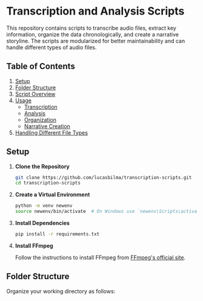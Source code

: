 # Transcription and Analysis Scripts

This repository contains scripts to transcribe audio files, extract key information, organize the data chronologically, and create a narrative storyline. The scripts are modularized for better maintainability and can handle different types of audio files.

## Table of Contents

1. [Setup](#setup)
2. [Folder Structure](#folder-structure)
3. [Script Overview](#script-overview)
4. [Usage](#usage)
   - [Transcription](#transcription)
   - [Analysis](#analysis)
   - [Organization](#organization)
   - [Narrative Creation](#narrative-creation)
5. [Handling Different File Types](#handling-different-file-types)

## Setup

1. **Clone the Repository**

    ```bash
    git clone https://github.com/lucasbilma/transcription-scripts.git
    cd transcription-scripts
    ```

2. **Create a Virtual Environment**

    ```bash
    python -m venv newenv
    source newenv/bin/activate  # On Windows use `newenv\Scripts\activate`
    ```

3. **Install Dependencies**

    ```bash
    pip install -r requirements.txt
    ```

4. **Install FFmpeg**

    Follow the instructions to install FFmpeg from [FFmpeg's official site](https://ffmpeg.org/download.html).

## Folder Structure

Organize your working directory as follows:

